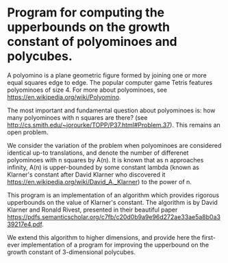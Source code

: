 # Program for computing the upperbounds on the growth constant of polyominoes and polycubes.

A polyomino is a plane geometric figure formed by joining one or more equal squares edge to edge. The popular computer game Tetris features polyominoes of size 4. For more about polyominoes, see https://en.wikipedia.org/wiki/Polyomino.

The most important and fundamental question about polyominoes is: how many polyominoes with n squares are there? (see http://cs.smith.edu/~jorourke/TOPP/P37.html#Problem.37). This remains an open problem. 

We consider the variation of the problem when polyominoes are considered identical up-to translations, and denote the number of differenet polyominoes with n squares by A(n). It is known that as n approaches infinity, A(n) is upper-bounded by some constant lambda (known as Klarner's constant after David Klarner who discovered it https://en.wikipedia.org/wiki/David_A._Klarner) to the power of n. 

This program is an implementation of an algorithm which provides rigorous upperbounds on the value of Klarner's constant. The algorithm is by David Klarner and Ronald Rivest, presented in their beautiful paper https://pdfs.semanticscholar.org/c7fb/c20d0b9a9e96d272ae33ae5a8b0a339217e4.pdf. 

We extend this algorithm to higher dimensions, and provide here the first-ever implementation of a program for improving the upperbound on the growth constant of 3-dimensional polycubes. 

